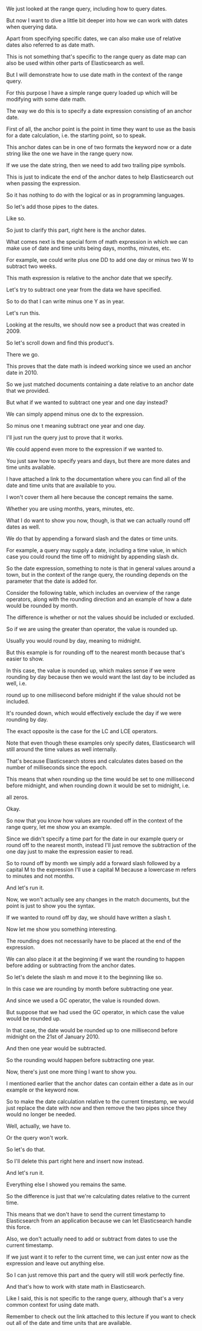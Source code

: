We just looked at the range query, including how to query dates.

But now I want to dive a little bit deeper into how we can work with dates when querying data.

Apart from specifying specific dates, we can also make use of relative dates also referred to as date math.

This is not something that's specific to the range query as date map can also be used within other parts of Elasticsearch as well.

But I will demonstrate how to use date math in the context of the range query.

For this purpose I have a simple range query loaded up which will be modifying with some date math.

The way we do this is to specify a date expression consisting of an anchor date.

First of all, the anchor point is the point in time they want to use as the basis for a date calculation, i.e. the starting point, so to speak.

This anchor dates can be in one of two formats the keyword now or a date string like the one we have in the range query now.

If we use the date string, then we need to add two trailing pipe symbols.

This is just to indicate the end of the anchor dates to help Elasticsearch out when passing the expression.

So it has nothing to do with the logical or as in programming languages.

So let's add those pipes to the dates.

Like so.

So just to clarify this part, right here is the anchor dates.

What comes next is the special form of math expression in which we can make use of date and time units being days, months, minutes, etc.

For example, we could write plus one DD to add one day or minus two W to subtract two weeks.

This math expression is relative to the anchor date that we specify.

Let's try to subtract one year from the data we have specified.

So to do that I can write minus one Y as in year.

Let's run this.

Looking at the results, we should now see a product that was created in 2009.

So let's scroll down and find this product's.

There we go.

This proves that the date math is indeed working since we used an anchor date in 2010.

So we just matched documents containing a date relative to an anchor date that we provided.

But what if we wanted to subtract one year and one day instead?

We can simply append minus one dx to the expression.

So minus one t meaning subtract one year and one day.

I'll just run the query just to prove that it works.

We could append even more to the expression if we wanted to.

You just saw how to specify years and days, but there are more dates and time units available.

I have attached a link to the documentation where you can find all of the date and time units that are available to you.

I won't cover them all here because the concept remains the same.

Whether you are using months, years, minutes, etc.

What I do want to show you now, though, is that we can actually round off dates as well.

We do that by appending a forward slash and the dates or time units.

For example, a query may supply a date, including a time value, in which case you could round the time off to midnight by appending slash dx.

So the date expression, something to note is that in general values around a town, but in the context of the range query, the rounding depends on the parameter that the date is added for.

Consider the following table, which includes an overview of the range operators, along with the rounding direction and an example of how a date would be rounded by month.

The difference is whether or not the values should be included or excluded.

So if we are using the greater than operator, the value is rounded up.

Usually you would round by day, meaning to midnight.

But this example is for rounding off to the nearest month because that's easier to show.

In this case, the value is rounded up, which makes sense if we were rounding by day because then we would want the last day to be included as well, i.e.

round up to one millisecond before midnight if the value should not be included.

It's rounded down, which would effectively exclude the day if we were rounding by day.

The exact opposite is the case for the LC and LCE operators.

Note that even though these examples only specify dates, Elasticsearch will still around the time values as well internally.

That's because Elasticsearch stores and calculates dates based on the number of milliseconds since the epoch.

This means that when rounding up the time would be set to one millisecond before midnight, and when rounding down it would be set to midnight, i.e.

all zeros.

Okay.

So now that you know how values are rounded off in the context of the range query, let me show you an example.

Since we didn't specify a time part for the date in our example query or round off to the nearest month, instead I'll just remove the subtraction of the one day just to make the expression easier to read.

So to round off by month we simply add a forward slash followed by a capital M to the expression I'll use a capital M because a lowercase m refers to minutes and not months.

And let's run it.

Now, we won't actually see any changes in the match documents, but the point is just to show you the syntax.

If we wanted to round off by day, we should have written a slash t.

Now let me show you something interesting.

The rounding does not necessarily have to be placed at the end of the expression.

We can also place it at the beginning if we want the rounding to happen before adding or subtracting from the anchor dates.

So let's delete the slash m and move it to the beginning like so.

In this case we are rounding by month before subtracting one year.

And since we used a GC operator, the value is rounded down.

But suppose that we had used the GC operator, in which case the value would be rounded up.

In that case, the date would be rounded up to one millisecond before midnight on the 21st of January 2010.

And then one year would be subtracted.

So the rounding would happen before subtracting one year.

Now, there's just one more thing I want to show you.

I mentioned earlier that the anchor dates can contain either a date as in our example or the keyword now.

So to make the date calculation relative to the current timestamp, we would just replace the date with now and then remove the two pipes since they would no longer be needed.

Well, actually, we have to.

Or the query won't work.

So let's do that.

So I'll delete this part right here and insert now instead.

And let's run it.

Everything else I showed you remains the same.

So the difference is just that we're calculating dates relative to the current time.

This means that we don't have to send the current timestamp to Elasticsearch from an application because we can let Elasticsearch handle this force.

Also, we don't actually need to add or subtract from dates to use the current timestamp.

If we just want it to refer to the current time, we can just enter now as the expression and leave out anything else.

So I can just remove this part and the query will still work perfectly fine.

And that's how to work with state math in Elasticsearch.

Like I said, this is not specific to the range query, although that's a very common context for using date math.

Remember to check out the link attached to this lecture if you want to check out all of the date and time units that are available.

